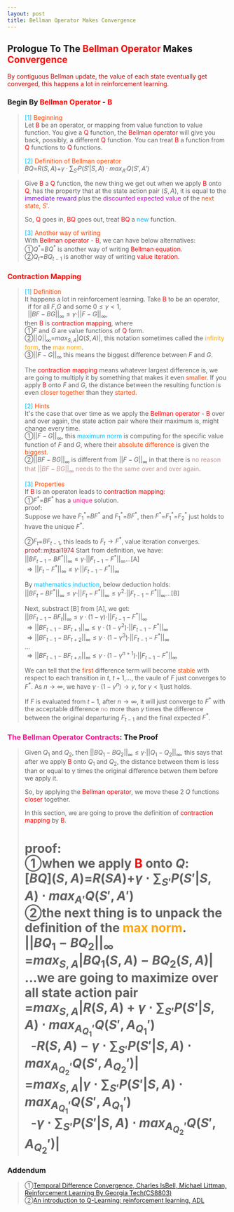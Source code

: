```yaml
---
layout: post
title: Bellman Operator Makes Convergence
---
```


## Prologue To The <font color="Red">Bellman Operator</font> Makes <font color="Red">Convergence</font>
<p class="message">
<font color="#C20000">By contiguous Bellman update, the value of each state eventually get converged, this happens a lot in reinforcement learning.</font>
</p>

### Begin By <font color="Red">Bellman Operator</font> - <font color="Red">B</font>
><font color="DeepSkyBlue">[1]</font>
><font color="OrangeRed">Beginning</font>  
>Let <font color="Red">B</font> be an operator, or mapping from value function to value function.  You give a <font color="Red">Q</font> function, the <font color="Red">Bellman operator</font> will give you back, possibly, a different <font color="Red">Q</font> function.  You can treat <font color="Red">B</font> a function from <font color="Red">Q</font> functions to <font color="Red">Q</font> functions.  
>
><font color="DeepSkyBlue">[2]</font>
><font color="OrangeRed">Definition of Bellman operator</font>  
>$BQ$=$R(S,A)$+$\gamma\cdot{\textstyle\sum_{S'}}P(S'\vert S,A)\cdot max_{A'}Q(S',A')$
<!--
not working!!!!
>$[BQ](S,A)$  
>=$R(S,A)$+$\gamma\cdot\sum_{S'}P(S'\vert S,A)\cdot max_{A'}Q(S',A')$...definition  
-->
>
>Give <font color="Red">B</font> a <font color="Red">Q</font> function, the new thing we get out when we apply <font color="Red">B</font> onto <font color="Red">Q</font>, has the property that at the state action pair $(S,A)$, it is equal to the <font color="#9300FF">immediate reward</font> plus the <font color="#D600D6">discounted expected value</font> of the <font color="OrangeRed">next state, $S'$</font>.  
>
>So, <font color="Red">Q</font> goes in, <font color="Red">BQ</font> goes out, treat <font color="Red">BQ</font> a <font color="DeepSkyBlue">new</font> function.  
>
><font color="DeepSkyBlue">[3]</font>
><font color="OrangeRed">Another way of writing</font>  
>With <font color="Red">Bellman operator</font> - <font color="Red">B</font>, we can have below alternatives:  
>&#10112;$Q^{\ast}$=$BQ^{\ast}$ is another way of writing <font color="Red">Bellman equation</font>.  
>&#10113;$Q_{t}$=$BQ_{t-1}$ is another way of writing <font color="Red">value iteration</font>.  

### <font color="Red">Contraction Mapping</font>
><font color="DeepSkyBlue">[1]</font>
><font color="OrangeRed">Definition</font>  
>It happens a lot in reinforcement learning.  Take <font color="Red">B</font> to be an operator,  
>$\;\;$if for all $F$,$G$ and some $0\leq\gamma<1$,   
>$\;\;\vert\vert BF-BG\vert\vert_{\infty}\leq\gamma\cdot \vert\vert F-G\vert\vert_{\infty}$,  
>then <font color="Red">B</font> is <font color="Red">contraction mapping</font>, where  
>&#10112;$F$ and $G$ are value functions of <font color="Red">Q</font> form.  
>&#10113;$\vert\vert Q\vert\vert_{\infty}$=$max_{S,A}\vert Q(S,A)\vert$, this notation sometimes called the <font color="Orange">infinity form</font>, the <font color="Orange">max norm</font>.  
>&#10114;$\vert\vert F-G\vert\vert_{\infty}$ this means the biggest difference between $F$ and $G$.  
>
>The <font color="Red">contraction mapping</font> means whatever largest difference is, we are going to multiply it by something that makes it even <font color="OrangeRed">smaller</font>.  If you apply <font color="Red">B</font> onto $F$ and $G$, the distance between the resulting function is even <font color="OrangeRed">closer together</font> than they <font color="OrangeRed">started</font>.  
>
><font color="DeepSkyBlue">[2]</font>
><font color="OrangeRed">Hints</font>  
>It's the case that over time as we apply the <font color="Red">Bellman operator</font> - <font color="Red">B</font> over and over again, the state action pair where their maximum is, might change every time.  
>&#10112;$\vert\vert F-G\vert\vert_{\infty}$, this <font color="DeepSkyBlue">maximum norm</font> is computing for the specific value function of $F$ and $G$, where their <font color="OrangeRed">absolute difference</font> is given the <font color="OrangeRed">biggest</font>.   
>&#10113;$\vert\vert BF-BG\vert\vert_{\infty}$ is different from $\vert\vert F-G\vert\vert_{\infty}$ in that there is <font color="RosyBrown">no reason that $\vert\vert BF-BG\vert\vert_{\infty}$ needs to the the same over and over again</font>.  
>
><font color="DeepSkyBlue">[3]</font>
><font color="OrangeRed">Properties</font>  
>If <font color="Red">B</font> is an operaton leads to <font color="Red">contraction mapping</font>:  
>&#10112;$F^{\ast}$=$BF^{\ast}$ has a <font color="DeepPink">unique</font> solution.  
>proof:  
>Suppose we have $F_{1}^{\ast}$=$BF^{\ast}$ and $F_{1}^{\ast}$=$BF^{\ast}$, then $F^{\ast}$=$F_{1}^{\ast}$=$F_{2}^{\ast}$ just holds to hvave the unique $F^{\ast}$.  
>
>&#10113;$F_{t}$=$BF_{t-1}$, this leads to $F_{t}\rightarrow F^{\ast}$, value iteration converges.  
><font color="Brown">proof::mjtsai1974</font> 
>Start from definition, we have:  
>$\vert\vert BF_{t-1}-BF^{\ast}\vert\vert_{\infty}\leq\gamma\cdot \vert\vert F_{t-1}-F^{\ast}\vert\vert_{\infty}$...[A]  
>$\Rightarrow \vert\vert F_{t}-F^{\ast}\vert\vert_{\infty}\leq\gamma\cdot \vert\vert F_{t-1}-F^{\ast}\vert\vert_{\infty}$  
>
>By <font color="DeepSkyBlue">mathematics induction</font>, below deduction holds:  
>$\vert\vert BF_{t}-BF^{\ast}\vert\vert_{\infty}\leq\gamma\cdot \vert\vert F_{t}-F^{\ast}\vert\vert_{\infty}\leq\gamma^{2}\cdot \vert\vert F_{t-1}-F^{\ast}\vert\vert_{\infty}$...[B]  
>
>Next, substract [B] from [A], we get:  
>$\vert\vert BF_{t-1}-BF_{t}\vert\vert_{\infty}\leq\gamma\cdot(1-\gamma)\cdot\vert\vert F_{t-1}-F^{\ast}\vert\vert_{\infty}$  
>$\Rightarrow\vert\vert BF_{t-1}-BF_{t+1}\vert\vert_{\infty}\leq\gamma\cdot(1-\gamma^{2})\cdot\vert\vert F_{t-1}-F^{\ast}\vert\vert_{\infty}$  
>$\Rightarrow\vert\vert BF_{t-1}-BF_{t+2}\vert\vert_{\infty}\leq\gamma\cdot(1-\gamma^{3})\cdot\vert\vert F_{t-1}-F^{\ast}\vert\vert_{\infty}$  
>...  
>$\Rightarrow\vert\vert BF_{t-1}-BF_{t+n}\vert\vert_{\infty}\leq\gamma\cdot(1-\gamma^{n+1})\cdot\vert\vert F_{t-1}-F^{\ast}\vert\vert_{\infty}$  
>
>We can tell that the <font color="OrangeRed">first</font> difference term will become <font color="OrangeRed">stable</font> with respect to each transition in $t$, $t+1$,..., the vaule of $F$ just converges to $F^{\ast}$.  As $n\rightarrow\infty$, we have $\gamma\cdot(1-\gamma^{n})\rightarrow \gamma$, for $\gamma<1$just holds.  
>
>If $F$ is evaluated from $t-1$, after $n\rightarrow\infty$, it will just converge to $F^{\ast}$ with the acceptable difference <font color="RosyBrown">no</font> more than $\gamma$ times the difference between the original departuring $F_{t-1}$ and the final expected $F^{\ast}$.  

### <font color="DeepPink">The Bellman Operator Contracts</font>: The Proof
>Given $Q_{1}$ and $Q_{2}$, then $\vert\vert BQ_1-BQ_2\vert\vert_\infty\leq\gamma\cdot\vert\vert Q_1-Q_2\vert\vert_\infty$, this says that after we apply <font color="Red">B</font> onto $Q_{1}$ and $Q_{2}$, the distance between them is less than or equal to $\gamma$ times the original difference betwen them before we apply it.  
>
>So, by applying the <font color="Red">Bellman operator</font>, we move these 2 $Q$ functions <font color="Red">closer</font> together.  
>
>In this section, we are going to prove the definition of <font color="Red">contraction mapping</font> by <font color="Red">B</font>.  
>
>proof:  
>&#10112;when we apply <font color="Red">B</font> onto $Q$:  
>$\lbrack BQ\rbrack(S,A)$=$R(SA)$+$\gamma\cdot\sum_{S'}P(S'\vert S,A)\cdot max_{A'}Q(S',A')$  
>&#10113;the next thing is to unpack the definition of the <font color="Orange">max norm</font>.  
>$\vert\vert BQ_{1}-BQ_{2}\vert\vert_{\infty}$  
>=$max_{S,A}\vert BQ_{1}(S,A)-BQ_{2}(S,A)\vert$  
>...we are going to maximize over all state action pair  
>=$max_{S,A}\vert R(S,A)+\gamma\cdot\sum_{S'}P(S'\vert S,A)\cdot max_{A_{Q_{1}}'}Q(S',A_{Q_{1}}')$  
>$\;\;$-$R(S,A)-\gamma\cdot\sum_{S'}P(S'\vert S,A)\cdot max_{A_{Q_{2}}'}Q(S',A_{Q_{2}}')\vert$  
>=$max_{S,A}\vert \gamma\cdot\sum_{S'}P(S'\vert S,A)\cdot max_{A_{Q_{1}}'}Q(S',A_{Q_{1}}')$  
>$\;\;$-$\gamma\cdot\sum_{S'}P(S'\vert S,A)\cdot max_{A_{Q_{2}}'}Q(S',A_{Q_{2}}')\vert$  
>=  

<!--
>As we can tell that the first difference term $||BF_{t-1}-BF_{t}||\infty$ will become smaller with respect to each transition in $t$, $t+1$,..., the vaule of $F$ just converges to $F^{\ast}$.  
-->

<!--
>If $F_{1}^{\ast}\neq F_{2}^{\ast}$, we could <font color="RosyBrown">not</font> get $||BF-BG||\infty$ smaller or converge, <font color="RosyBrown">no</font> way to get $F_{1}^{\ast}$ and $F_{2}^{\ast}$ closer.  
-->

<!--
### Maximum Is Non-Expansion
>Next to do ..

### Convergence Theorem: The Bellman Operator
>Next to do..the 3 properties
-->

<!--
The Q form of Bellman equation is much more useful in the context of reinforcement learning.  
Because we are going to take expectation of $Q(S,A)$=$R(S,A)+\gamma\cdot \sum_{S'}P(S,A,S')\cdot max_{A'}Q(S',A')$ by just using experienced data.  You don't need to access the reward function of the probabilistic transition function to do that.  

$V(S)$=$max_{A}(R(S,A)+\gamma\cdot \sum_{S'}P(S,A,S')\codt V(S'))$
If we try to learn the $V(S)$ values, the only one way to connect current $S$ to next $S'$ must have been done by knowing $R(S,A)$ and $P(S,A,S')$.

So the Q form is very useful in reinforcement learning when we don't know the reward and the probabilistic transition in advance.  

$Q_{T-1}(S,A)$+$\alpha\cdot(R(S,A)+\gamma\cdot \sum_{S'}P(S,A,S')\cdot max_{A'}Q_{T-1}(S',A')-Q_{T-1}(S,A))$  
-->

### Addendum
>&#10112;[Temporal Difference Convergence, Charles IsBell, Michael Littman, Reinforcement Learning By Georgia Tech(CS8803)](https://classroom.udacity.com/courses/ud600/lessons/4436560172/concepts/44332503090923)  
>&#10113;[An introduction to Q-Learning: reinforcement learning, ADL](https://medium.freecodecamp.org/an-introduction-to-q-learning-reinforcement-learning-14ac0b4493cc)  

<!-- Γ -->
<!-- \Omega -->
<!-- \cap intersection -->
<!-- \cup union -->
<!-- \frac{\Gamma(k + n)}{\Gamma(n)} \frac{1}{r^k}  -->
<!-- \mbox{\large$\vert$}\nolimits_0^\infty -->
<!-- \vert_0^\infty -->
<!-- \vert_{0.5}^{\infty} -->
<!-- &prime; ′ -->
<!-- &Prime; ″ -->
<!-- $E\lbrack X\rbrack$ -->
<!-- \overline{X_n} -->
<!-- \underset{Succss}P -->
<!-- \frac{{\overline {X_n}}-\mu}{S/\sqrt n} -->
<!-- \lim_{t\rightarrow\infty} -->
<!-- \int_{0}^{a}\lambda\cdot e^{-\lambda\cdot t}\operatorname dt -->
<!-- \Leftrightarrow -->
<!-- \prod_{v\in V} -->
<!-- \subset -->
<!-- \subseteq -->
<!-- \varnothing -->
<!-- \perp -->
<!-- \overset\triangle= -->
<!-- \left|X\right| -->
<!-- \xrightarrow{r_t} -->
<!-- \left\|?\right\| => ||?||-->
<!-- \left|?\right| => |?|-->
<!-- \lbrack BQ\rbrack => [BQ] -->

<!-- Notes -->
<!-- <font color="OrangeRed">items, verb, to make it the focus, mathematic expression</font> -->
<!-- <font color="Red">KKT</font> -->
<!-- <font color="Red">SMO heuristics</font> -->
<!-- <font color="Red">F</font> distribution -->
<!-- <font color="Red">t</font> distribution -->
<!-- <font color="DeepSkyBlue">suggested item, soft item</font> -->
<!-- <font color="RoyalBlue">old alpha, quiz, example</font> -->
<!-- <font color="Green">new alpha</font> -->

<!-- <font color="#C20000">conclusion, finding</font> -->
<!-- <font color="DeepPink">positive conclusion, finding</font> -->
<!-- <font color="RosyBrown">negative conclusion, finding</font> -->

<!-- <font color="#00ADAD">policy</font> -->
<!-- <font color="#6100A8">full observable</font> -->
<!-- <font color="#FFAC12">partial observable</font> -->
<!-- <font color="#EB00EB">stochastic</font> -->
<!-- <font color="#8400E6">state transition</font> -->
<!-- <font color="#D600D6">discount factor gamma $\gamma$</font> -->
<!-- <font color="#D600D6">$V(S)$</font> -->
<!-- <font color="#9300FF">immediate reward R(S)</font> -->

<!-- ### <font color="RoyalBlue">Example</font>: Illustration By Rainy And Sunny Days In One Week -->
<!-- <font color="RoyalBlue">[Question]</font> -->
<!-- <font color="DeepSkyBlue">[Answer]</font> -->

<!-- 
[1]Given the vehicles pass through a highway toll station is $6$ per minute, what is the probability that no cars within $30$ seconds?
><font color="DeepSkyBlue">[1]</font>
><font color="OrangeRed">Given the vehicles pass through a highway toll station is $6$ per minute, what is the probability that no cars within $30$ seconds?</font>  
-->

<!--
><font color="DeepSkyBlue">[Notes]</font>
><font color="OrangeRed">Why at this moment, the Poisson and exponential probability come out with different result?</font>  
-->

<!-- https://www.medcalc.org/manual/gamma_distribution_functions.php -->
<!-- https://www.statlect.com/probability-distributions/student-t-distribution#hid5 -->
<!-- http://www.wiris.com/editor/demo/en/ -->